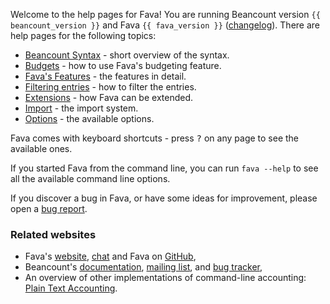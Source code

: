 Welcome to the help pages for Fava! You are running Beancount version
`{{ beancount_version }}` and Fava `{{ fava_version }}`
([changelog](https://beancount.github.io/fava/changelog.html)). There are help
pages for the following topics:

-   [Beancount Syntax](./beancount_syntax) - short overview of the syntax.
-   [Budgets](./budgets) - how to use Fava's budgeting feature.
-   [Fava's Features](./features) - the features in detail.
-   [Filtering entries](./filters) - how to filter the entries.
-   [Extensions](./extensions) - how Fava can be extended.
-   [Import](./import) - the import system.
-   [Options](./options) - the available options.

Fava comes with keyboard shortcuts - press <kbd>?</kbd> on any page to see the
available ones.

If you started Fava from the command line, you can run `fava --help` to see all
the available command line options.

If you discover a bug in Fava, or have some ideas for improvement, please open a
[bug report](https://github.com/beancount/fava/issues).

### Related websites

-   Fava's [website](https://beancount.github.io/fava/),
    [chat](https://gitter.im/beancount/fava) and Fava on
    [GitHub](https://github.com/beancount/fava),
-   Beancount's [documentation](http://furius.ca/beancount/doc/index),
    [mailing list](https://groups.google.com/forum/#!forum/beancount), and
    [bug tracker](https://bitbucket.org/blais/beancount/issues),
-   An overview of other implementations of command-line accounting:
    [Plain Text Accounting](http://plaintextaccounting.org).
